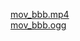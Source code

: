 


<a href="https://www.w3schools.com/tags/mov_bbb.mp4">mov_bbb.mp4</a>
<br>
<a href="https://www.w3schools.com/tags/mov_bbb.ogg">mov_bbb.ogg</a>

